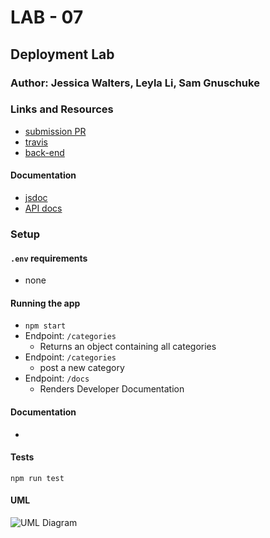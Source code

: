 # LAB - 07

## Deployment Lab

### Author: Jessica Walters, Leyla Li, Sam Gnuschuke

### Links and Resources
* [submission PR](https://github.com/401-advanced-javascript-jessica/401-lab-07/pulls)
* [travis](https://www.travis-ci.com/401-advanced-javascript-jessica/401-lab-07)
* [back-end](https://jessica-401-lab-07.herokuapp.com/)

#### Documentation
* [jsdoc](https://jessica-401-lab-07.herokuapp.com/docs)
* [API docs](http://localhost:3333/api-docs)


### Setup
#### `.env` requirements
* none

#### Running the app
* `npm start`
* Endpoint: `/categories`
  * Returns an object containing all categories
* Endpoint: `/categories`
    * post a new category
* Endpoint: `/docs`
  * Renders Developer Documentation

#### Documentation
*
  
#### Tests
`npm run test`

#### UML

![UML Diagram](build-server-whiteboard.jpg)